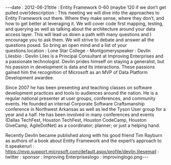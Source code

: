 ---﻿date : 2012-06-21title : Entity Framework 0-60 (maybe 120 if we don’t get pulled over)description : This meeting we will dive into the approaches to Entity Framework out there. Where they make sense, where they don’t, and how to get better at leveraging it. We will cover code first mapping, testing, and querying as well as talking about the architecture around your data access layer. This will lead us down a path with many questions and I encourage you to ask them. We will strive to debate and answer all the questions posed. So bring an open mind and a list of your questions.location : Lone Star College - Montgomeryspeaker : Devlin Lilesbio : Devlin Liles is a Principal Consultant at Improving Enterprises and a passionate technologist. Devlin prides himself on staying a generalist, but his passion in development is data and its interactions. These passions gained him the recognition of Microsoft as an MVP of Data Platform Development awardee.
 
Since 2007 he has been presenting and teaching classes on software development practices and tools to audiences around the nation. He is a regular national presenter at user groups, conferences, and community events. He founded an internal Corporate Software Craftsmanship conference in Northwest Arkansas as well as led the Tyson User group for a year and a half. He has been involved in many conferences and events (Dallas TechFest, Houston TechFest, Houston CodeCamp, Houston GiveCamp, AgileDotNet) as a coordinator; planner; or just a helping hand.
 
Recently Devlin became published along with his good friend Tim Rayburn as authors of a book about Entity Framework and the expert’s approach to it.speakerurl : https://mvp.support.microsoft.com/default.aspx/profile/devlin.lilesemail : twitter : sponsor : Improving Enterpriseslogo : improvinglogo.png---